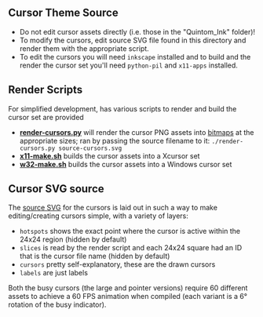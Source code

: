 ## Cursor Theme Source

- Do not edit cursor assets directly (i.e. those in the "Quintom_Ink" folder)! 
- To modify the cursors, edit source SVG file found in this directory and render them with the appropriate script.
- To edit the cursors you will need `inkscape` installed and to build and the render the cursor set you'll need `python-pil` and `x11-apps` installed.

## Render Scripts

For simplified development, has various scripts to render and build the cursor set are provided

 - [**render-cursors.py**](./render-cursors.py) will render the cursor PNG assets into [bitmaps](./bitmaps) at the appropriate sizes; ran by passing the source filename to it: `./render-cursors.py source-cursors.svg`
 - [**x11-make.sh**](./x11-make.sh) builds the cursor assets into a Xcursor set
 - [**w32-make.sh**](./w32-make.sh) builds the cursor assets into a Windows cursor set

## Cursor SVG source

The [source SVG](./source-cursors.svg) for the cursors is laid out in such a way to make editing/creating cursors simple, with a variety of layers:

 - `hotspots` shows the exact point where the cursor is active within the 24x24 region (hidden by default)
 - `slices` is read by the render script and each 24x24 square had an ID that is the cursor file name (hidden by default)
 - `cursors` pretty self-explanatory, these are the drawn cursors
 - `labels` are just labels

Both the busy cursors (the large and pointer versions) require 60 different assets to achieve a 60 FPS animation when compiled (each variant is a 6&deg; rotation of the busy indicator).
